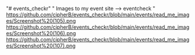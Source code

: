 "# events_checkr" 
" Images to my event site --> eventcheck "
https://github.com/cipherB/events_checkr/blob/main/events/read_me_images/Screenshot%20(105).png
https://github.com/cipherB/events_checkr/blob/main/events/read_me_images/Screenshot%20(106).png
https://github.com/cipherB/events_checkr/blob/main/events/read_me_images/Screenshot%20(107).png

